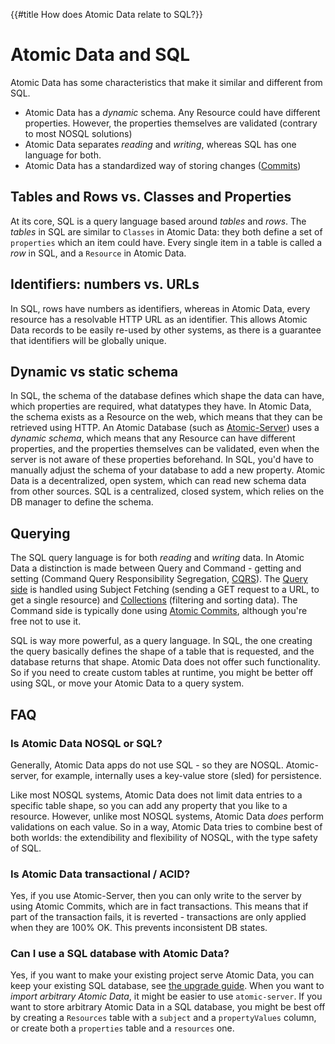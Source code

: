 {{#title How does Atomic Data relate to SQL?}}
# Atomic Data and SQL

Atomic Data has some characteristics that make it similar and different from SQL.

- Atomic Data has a _dynamic_ schema. Any Resource could have different properties. However, the properties themselves are validated (contrary to most NOSQL solutions)
- Atomic Data separates _reading_ and _writing_, whereas SQL has one language for both.
- Atomic Data has a standardized way of storing changes ([Commits](../commits/intro.md))

## Tables and Rows vs. Classes and Properties

At its core, SQL is a query language based around _tables_ and _rows_.
The _tables_ in SQL are similar to `Classes` in Atomic Data: they both define a set of `properties` which an item could have.
Every single item in a table is called a _row_ in SQL, and a `Resource` in Atomic Data.

## Identifiers: numbers vs. URLs

In SQL, rows have numbers as identifiers, whereas in Atomic Data, every resource has a resolvable HTTP URL as an identifier.
This allows Atomic Data records to be easily re-used by other systems, as there is a guarantee that identifiers will be globally unique.

## Dynamic vs static schema

In SQL, the schema of the database defines which shape the data can have, which properties are required, what datatypes they have.
In Atomic Data, the schema exists as a Resource on the web, which means that they can be retrieved using HTTP.
An Atomic Database (such as [Atomic-Server](https://crates.io/crates/atomic-server)) uses a _dynamic schema_,
which means that any Resource can have different properties, and the properties themselves can be validated, even when the server is not aware of these properties beforehand.
In SQL, you'd have to manually adjust the schema of your database to add a new property.
Atomic Data is a decentralized, open system, which can read new schema data from other sources.
SQL is a centralized, closed system, which relies on the DB manager to define the schema.

## Querying

The SQL query language is for both _reading_ and _writing_ data.
In Atomic Data a distinction is made between Query and Command - getting and setting (Command Query Responsibility Segregation, [CQRS](https://martinfowler.com/bliki/CQRS.html)).
The [Query side](../core/querying.md) is handled using Subject Fetching (sending a GET request to a URL, to get a single resource) and [Collections](../schema/collections.md) (filtering and sorting data).
The Command side is typically done using [Atomic Commits](../commits/intro.md), although you're free not to use it.

SQL is way more powerful, as a query language.
In SQL, the one creating the query basically defines the shape of a table that is requested, and the database returns that shape.
Atomic Data does not offer such functionality.
So if you need to create custom tables at runtime, you might be better off using SQL, or move your Atomic Data to a query system.

## FAQ

### Is Atomic Data NOSQL or SQL?

Generally, Atomic Data apps do not use SQL - so they are NOSQL.
Atomic-server, for example, internally uses a key-value store (sled) for persistence.

Like most NOSQL systems, Atomic Data does not limit data entries to a specific table shape, so you can add any property that you like to a resource.
However, unlike most NOSQL systems, Atomic Data _does_ perform validations on each value.
So in a way, Atomic Data tries to combine best of both worlds: the extendibility and flexibility of NOSQL, with the type safety of SQL.

### Is Atomic Data transactional / ACID?

Yes, if you use Atomic-Server, then you can only write to the server by using Atomic Commits, which are in fact transactions.
This means that if part of the transaction fails, it is reverted - transactions are only applied when they are 100% OK.
This prevents inconsistent DB states.

### Can I use a SQL database with Atomic Data?

Yes, if you want to make your existing project serve Atomic Data, you can keep your existing SQL database, see [the upgrade guide](upgrade.md).
When you want to _import arbitrary Atomic Data_, it might be easier to use `atomic-server`.
If you want to store arbitrary Atomic Data in a SQL database, you might be best off by creating a `Resources` table with a `subject` and a `propertyValues` column, or create both a `properties` table and a `resources` one.
